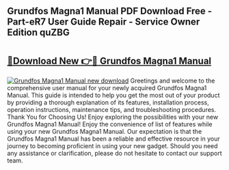 ## Grundfos Magna1 Manual PDF Download Free - Part-eR7 User Guide Repair - Service Owner Edition quZBG

# <h2><a href="http://bc19612.oget.top/?id=Grundfos+Magna1+Manual">🔗Download New 👉🔴 Grundfos Magna1 Manual</a></h2>

[![Grundfos Magna1 Manual new download](https://i.imgur.com/5g1atiW.png)](http://bc19612.oget.top/?id=Grundfos+Magna1+Manual)
Greetings and welcome to the comprehensive user manual for your newly acquired Grundfos Magna1 Manual. This guide is intended to help you get the most out of your product by providing a thorough explanation of its features, installation process, operation instructions, maintenance tips, and troubleshooting procedures. Thank You for Choosing Us! Enjoy exploring the possibilities with your new Grundfos Magna1 Manual! Enjoy the convenience of list of features while using your new Grundfos Magna1 Manual. Our expectation is that the Grundfos Magna1 Manual has been a reliable and effective resource in your journey to becoming proficient in using your new gadget. Should you need any assistance or clarification, please do not hesitate to contact our support team.
